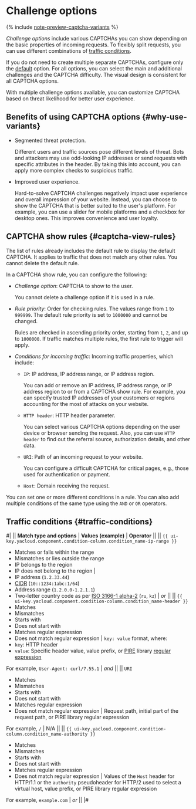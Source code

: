 # Challenge options

{% include [note-preview-captcha-variants](../../_includes/smartcaptcha/note-preview-captcha-variants.md) %}

_Challenge options_ include various CAPTCHAs you can show depending on the basic properties of incoming requests. To flexibly split requests, you can use different combinations of [traffic conditions](#traffic-conditions).

If you do not need to create multiple separate CAPTCHAs, configure only the [default](../operations/create-captcha.md) option. For all options, you can select the main and additional challenges and the CAPTCHA difficulty. The visual design is consistent for all CAPTCHA options.

With multiple challenge options available, you can customize CAPTCHA based on threat likelihood for better user experience.

## Benefits of using CAPTCHA options {#why-use-variants}

* Segmented threat protection.
  
  Different users and traffic sources pose different levels of threat. Bots and attackers may use odd-looking IP addresses or send requests with specific attributes in the header. By taking this into account, you can apply more complex checks to suspicious traffic.

* Improved user experience.
  
  Hard-to-solve CAPTCHA challenges negatively impact user experience and overall impression of your website. Instead, you can choose to show the CAPTCHA that is better suited to the user's platform. For example, you can use a slider for mobile platforms and a checkbox for desktop ones. This improves convenience and user loyalty.

## CAPTCHA show rules {#captcha-view-rules}

The list of rules already includes the default rule to display the default CAPTCHA. It applies to traffic that does not match any other rules. You cannot delete the default rule.

In a CAPTCHA show rule, you can configure the following:

* _Challenge option_: CAPTCHA to show to the user.
  
  You cannot delete a challenge option if it is used in a rule.
  
* _Rule priority_: Order for checking rules. The values range from `1` to `999999`. The default rule priority is set to `1000000` and cannot be changed.
  
  Rules are checked in ascending priority order, starting from `1`, `2`, and up to `1000000`. If traffic matches multiple rules, the first rule to trigger will apply.
  
* _Conditions for incoming traffic_: Incoming traffic properties, which include:
  * `IP`: IP address, IP address range, or IP address region. 
    
    You can add or remove an IP address, IP address range, or IP address region to or from a CAPTCHA show rule. For example, you can specify trusted IP addresses of your customers or regions accounting for the most of attacks on your website.

  * `HTTP header`: HTTP header parameter.

    You can select various CAPTCHA options depending on the user device or browser sending the request. Also, you can use `HTTP header` to find out the referral source, authorization details, and other data.
  
  * `URI`: Path of an incoming request to your website.

    You can configure a difficult CAPTCHA for critical pages, e.g., those used for authentication or payment.

  * `Host`: Domain receiving the request.

You can set one or more different conditions in a rule. You can also add multiple conditions of the same type using the `AND` or `OR` operators.

## Traffic conditions {#traffic-conditions}

#|
|| **Match type and options** | **Values (example)** | **Operator** ||
|| `{{ ui-key.yacloud.component.condition-column.condition_name-ip-range }}` 
* Matches or falls within the range
* Mismatches or lies outside the range
* IP belongs to the region
* IP does not belong to the region
|
* IP address (`1.2.33.44`)
* [CIDR](https://en.wikipedia.org/wiki/Classless_Inter-Domain_Routing) (`10::1234:1abc:1/64`)
* Address range (`1.2.0.0-1.2.1.1`)
* Two-letter country code as per [ISO 3166-1 alpha-2](https://en.wikipedia.org/wiki/ISO_3166-1_alpha-2) (`ru`, `kz`)
| _or_ ||
|| `{{ ui-key.yacloud.component.condition-column.condition_name-header }}` 
* Matches
* Mismatches
* Starts with
* Does not start with
* Matches regular expression
* Does not match regular expression
|
`key: value` format, where:
* `key`: HTTP header
* `value`: Specific header value, value prefix, or [PIRE](https://github.com/yandex/pire) library [regular expression](https://en.wikipedia.org/wiki/Regular_expression)

For example, `User-Agent: curl/7.55.1`
| _and_ ||
|| `URI` 
* Matches
* Mismatches
* Starts with
* Does not start with
* Matches regular expression
* Does not match regular expression
| 
Request path, initial part of the request path, or PIRE library regular expression

For example, `/`
| N/A ||
|| `{{ ui-key.yacloud.component.condition-column.condition_name-authority }}` 
* Matches
* Mismatches
* Starts with
* Does not start with
* Matches regular expression
* Does not match regular expression
|
Values of the `Host` header for HTTP/1.1 or the `authority` pseudoheader for HTTP/2 used to select a virtual host, value prefix, or PIRE library regular expression

For example, `example.com`
| _or_ ||
|#
